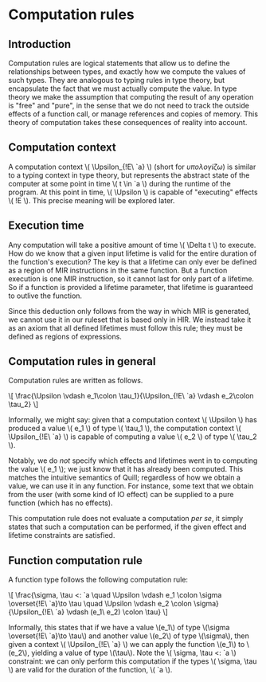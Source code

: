 # Computation rules

## Introduction

Computation rules are logical statements that allow us to define the relationships between types, and exactly how we compute the values of such types. They are analogous to typing rules in type theory, but encapsulate the fact that we must actually compute the value. In type theory we make the assumption that computing the result of any operation is "free" and "pure", in the sense that we do not need to track the outside effects of a function call, or manage references and copies of memory. This theory of computation takes these consequences of reality into account.

## Computation context

A computation context \\( \Upsilon_{!E\ \`a} \\) (short for _υπολογίζω_) is similar to a typing context in type theory, but represents the abstract state of the computer at some point in time \\( t \in \`a \\) during the runtime of the program. At this point in time, \\( \Upsilon \\) is capable of "executing" effects \\( !E \\). This precise meaning will be explored later.

## Execution time

Any computation will take a positive amount of time \\( \Delta t \\) to execute. How do we know that a given input lifetime is valid for the entire duration of the function's execution? The key is that a lifetime can only ever be defined as a region of MIR instructions in the same function. But a function execution is one MIR instruction, so it cannot last for only part of a lifetime. So if a function is provided a lifetime parameter, that lifetime is guaranteed to outlive the function.

Since this deduction only follows from the way in which MIR is generated, we cannot use it in our ruleset that is based only in HIR. We instead take it as an axiom that all defined lifetimes must follow this rule; they must be defined as regions of expressions.

## Computation rules in general

Computation rules are written as follows.

\\[ \frac{\Upsilon \vdash e_1\colon \tau_1}{\Upsilon_{!E\ \`a} \vdash e_2\colon \tau_2} \\]

Informally, we might say: given that a computation context \\( \Upsilon \\) has produced a value \\( e_1 \\) of type \\( \tau_1 \\), the computation context \\( \Upsilon_{!E\ \`a} \\) is capable of computing a value \\( e_2 \\) of type \\( \tau_2 \\).

Notably, we do _not_ specify which effects and lifetimes went in to computing the value \\( e_1 \\); we just know that it has already been computed. This matches the intuitive semantics of Quill; regardless of how we obtain a value, we can use it in any function. For instance, some text that we obtain from the user (with some kind of IO effect) can be supplied to a pure function (which has no effects).

This computation rule does not evaluate a computation _per se_, it simply states that such a computation can be performed, if the given effect and lifetime constraints are satisfied.

## Function computation rule

A function type follows the following computation rule:

\\[ \frac{\sigma, \tau <: \`a \quad \Upsilon \vdash e_1 \colon \sigma \overset{!E\ \`a}\to \tau \quad \Upsilon \vdash e_2 \colon \sigma}{\Upsilon_{!E\ \`a} \vdash (e_1\ e_2) \colon \tau} \\]

Informally, this states that if we have a value \\(e_1\\) of type \\(\sigma \overset{!E\ \`a}\to \tau\\) and another value \\(e_2\\) of type \\(\sigma\\), then given a context \\( \Upsilon_{!E\ \`a} \\) we can apply the function \\(e_1\\) to \\(e_2\\), yielding a value of type \\(\tau\\). Note the \\( \sigma, \tau <: \`a \\) constraint: we can only perform this computation if the types \\( \sigma, \tau \\) are valid for the duration of the function, \\( \`a \\).
